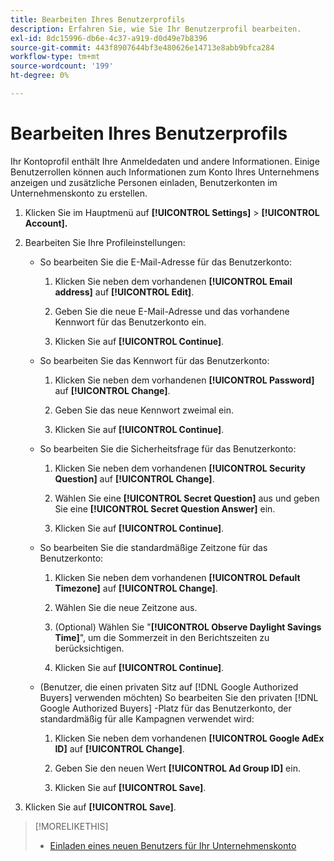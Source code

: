 ```yaml
---
title: Bearbeiten Ihres Benutzerprofils
description: Erfahren Sie, wie Sie Ihr Benutzerprofil bearbeiten.
exl-id: 8dc15996-db6e-4c37-a919-d0d49e7b8396
source-git-commit: 443f8907644bf3e480626e14713e8abb9bfca284
workflow-type: tm+mt
source-wordcount: '199'
ht-degree: 0%

---
```


# Bearbeiten Ihres Benutzerprofils

Ihr Kontoprofil enthält Ihre Anmeldedaten und andere Informationen. Einige Benutzerrollen können auch Informationen zum Konto Ihres Unternehmens anzeigen und zusätzliche Personen einladen, Benutzerkonten im Unternehmenskonto zu erstellen.

1. Klicken Sie im Hauptmenü auf **[!UICONTROL Settings]** > **[!UICONTROL Account].**

1. Bearbeiten Sie Ihre Profileinstellungen:

   * So bearbeiten Sie die E-Mail-Adresse für das Benutzerkonto:

      1. Klicken Sie neben dem vorhandenen **[!UICONTROL Email address]** auf **[!UICONTROL Edit]**.

      1. Geben Sie die neue E-Mail-Adresse und das vorhandene Kennwort für das Benutzerkonto ein.

      1. Klicken Sie auf **[!UICONTROL Continue]**.

   * So bearbeiten Sie das Kennwort für das Benutzerkonto:

      1. Klicken Sie neben dem vorhandenen **[!UICONTROL Password]** auf **[!UICONTROL Change]**.

      1. Geben Sie das neue Kennwort zweimal ein.

      1. Klicken Sie auf **[!UICONTROL Continue]**.

   * So bearbeiten Sie die Sicherheitsfrage für das Benutzerkonto:

      1. Klicken Sie neben dem vorhandenen **[!UICONTROL Security Question]** auf **[!UICONTROL Change]**.

      1. Wählen Sie eine **[!UICONTROL Secret Question]** aus und geben Sie eine **[!UICONTROL Secret Question Answer]** ein.

      1. Klicken Sie auf **[!UICONTROL Continue]**.

   * So bearbeiten Sie die standardmäßige Zeitzone für das Benutzerkonto:

      1. Klicken Sie neben dem vorhandenen **[!UICONTROL Default Timezone]** auf **[!UICONTROL Change]**.

      1. Wählen Sie die neue Zeitzone aus.

      1. (Optional) Wählen Sie &quot;**[!UICONTROL Observe Daylight Savings Time]**&quot;, um die Sommerzeit in den Berichtszeiten zu berücksichtigen.

      1. Klicken Sie auf **[!UICONTROL Continue]**.

   * (Benutzer, die einen privaten Sitz auf [!DNL Google Authorized Buyers] verwenden möchten) So bearbeiten Sie den privaten [!DNL Google Authorized Buyers] -Platz für das Benutzerkonto, der standardmäßig für alle Kampagnen verwendet wird:

      1. Klicken Sie neben dem vorhandenen **[!UICONTROL Google AdEx ID]** auf **[!UICONTROL Change]**.

      1. Geben Sie den neuen Wert **[!UICONTROL Ad Group ID]** ein.

      1. Klicken Sie auf **[!UICONTROL Save]**.

1. Klicken Sie auf **[!UICONTROL Save]**.

>[!MORELIKETHIS]
>
>* [Einladen eines neuen Benutzers für Ihr Unternehmenskonto](user-invite.md)

<!-- >* [User Profile and Organization Account Settings](user-and-account-settings.md) -->
